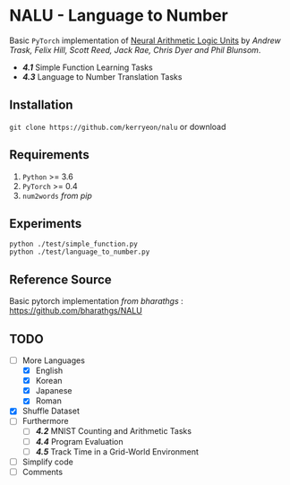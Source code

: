 # NALU - Language to Number
Basic `PyTorch` implementation of
[Neural Arithmetic Logic Units](https://arxiv.org/abs/1808.00508)
by _Andrew Trask, Felix Hill, Scott Reed, Jack Rae, Chris Dyer and Phil Blunsom_.
- _**4.1**_ Simple Function Learning Tasks
- _**4.3**_ Language to Number Translation Tasks

## Installation
`git clone https://github.com/kerryeon/nalu`
or download

## Requirements
1. `Python` >= 3.6
2. `PyTorch` >= 0.4
3. `num2words` _from pip_

## Experiments
`python ./test/simple_function.py`\
`python ./test/language_to_number.py`

## Reference Source
Basic pytorch implementation _from bharathgs_ : https://github.com/bharathgs/NALU

## TODO
- [ ] More Languages
    - [x] English
    - [x] Korean
    - [x] Japanese
    - [x] Roman
- [x] Shuffle Dataset
- [ ] Furthermore
    - [ ] _**4.2**_ MNIST Counting and Arithmetic Tasks
    - [ ] _**4.4**_ Program Evaluation
    - [ ] _**4.5**_ Track Time in a Grid-World Environment
- [ ] Simplify code
- [ ] Comments
